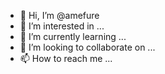- 👋 Hi, I’m @amefure
- 👀 I’m interested in ...
- 🌱 I’m currently learning ...
- 💞️ I’m looking to collaborate on ...
- 📫 How to reach me ...

<!---
amefure/amefure is a ✨ special ✨ repository because its `README.md` (this file) appears on your GitHub profile.
You can click the Preview link to take a look at your changes.
--->
